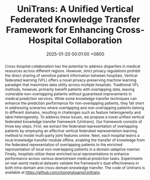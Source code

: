 ---
title:          "UniTrans: A Unified Vertical Federated Knowledge Transfer Framework for Enhancing Cross-Hospital Collaboration"
date:           2025-01-20 00:01:00 +0800
selected:       true
pub:            "IEEE Transactions on Mobile Computing"
pub_date:       "2025"
abstract: >-
  Cross-hospital collaboration has the potential to address disparities in medical resources across different regions. However, strict privacy regulations prohibit the direct sharing of sensitive patient information between hospitals. Vertical federated learning (VFL) offers a novel privacy-preserving machine learning paradigm that maximizes data utility across multiple hospitals. Traditional VFL methods, however, primarily benefit patients with overlapping data, leaving vulnerable non-overlapping patients without guaranteed improvements in medical prediction services. While some knowledge transfer techniques can enhance the prediction performance for non-overlapping patients, they fall short in addressing scenarios where overlapping and non-overlapping patients belong to different domains, resulting in challenges such as feature heterogeneity and label heterogeneity. To address these issues, we propose a novel unified vertical federated knowledge transfer framework (Unitrans). Our framework consists of three key steps. First, we extract the federated representation of overlapping patients by employing an effective vertical federated representation learning method to model multi-party joint features online. Next, each hospital learns a local knowledge transfer module offline, enabling the transfer of knowledge from the federated representation of overlapping patients to the enriched representation of local non-overlapping patients in a domain-adaptive manner. Finally, hospitals utilize these enriched local representations to enhance performance across various downstream medical prediction tasks. Experiments on real-world medical datasets validate the framework's dual effectiveness in both intra-domain and cross-domain knowledge transfer. The code of Unitrans is available at https://github.com/chongruhuang/Unitrans.
# cover:          /assets/images/covers/cover1.jpg
authors:
- Chung-ju Huang
- Yuanpeng He
- Xiao Han
- Wenpin Jiao
- Zhi Jin
- Leye Wang
links:
  Paper: https://arxiv.org/abs/2501.11388
  Code: https://github.com/chongruhuang/Unitrans
---